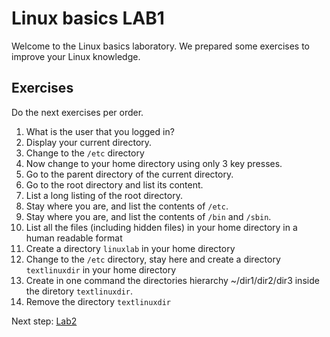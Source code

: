 # Linux basics LAB1

Welcome to the Linux basics laboratory. We prepared some exercises to improve your Linux knowledge.

## Exercises

Do the next exercises per order.

1. What is the user that you logged in?
2. Display your current directory.
3. Change to the `/etc` directory
4. Now change to your home directory using only 3 key presses.
5. Go to the parent directory of the current directory.
6. Go to the root directory and list its content.
7. List a long listing of the root directory.
8. Stay where you are, and list the contents of `/etc`.
9. Stay where you are, and list the contents of `/bin` and `/sbin`.
10. List all the files (including hidden files) in your home directory in a human readable format
11. Create a directory `linuxlab` in your home directory
12. Change to the `/etc` directory, stay here and create a directory `textlinuxdir` in your home directory
13. Create in one command the directories hierarchy ~/dir1/dir2/dir3 inside the diretory `textlinuxdir`. 
14. Remove the directory `textlinuxdir`

Next step: [Lab2](lab2.md)